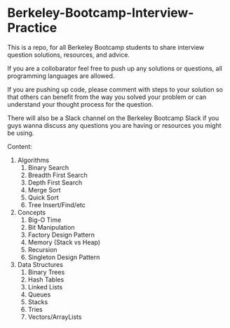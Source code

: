 # Berkeley-Bootcamp-Interview-Practice

This is a repo, for all Berkeley Bootcamp students to share interview question solutions, resources, and advice.

If you are a collobarator feel free to push up any solutions or questions, all programming languages are allowed. 

If you are pushing up code, please comment with steps to your solution so that others can benefit from the way you solved your 
problem or can understand your thought process for the question. 

There will also be a Slack channel on the Berkeley Bootcamp Slack if you guys wanna discuss any questions you are having or 
resources you might be using. 

Content:
1. Algorithms
    1. Binary Search
    2. Breadth First Search
    3. Depth First Search
    4. Merge Sort
    5. Quick Sort
    6. Tree Insert/Find/etc
2. Concepts
    1. Big-O Time
    2. Bit Manipulation
    3. Factory Design Pattern
    4. Memory (Stack vs Heap)
    5. Recursion
    6. Singleton Design Pattern
3. Data Structures
    1. Binary Trees
    2. Hash Tables
    3. Linked Lists
    4. Queues
    5. Stacks
    6. Tries
    7. Vectors/ArrayLists
